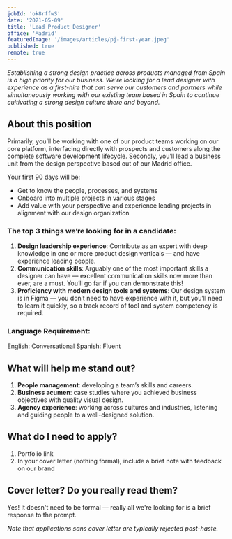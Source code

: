 ```yaml
---
jobId: 'ok8rffwS'
date: '2021-05-09'
title: 'Lead Product Designer'
office: 'Madrid'
featuredImage: '/images/articles/pj-first-year.jpeg'
published: true
remote: true
---
```


_Establishing a strong design practice across products managed from Spain is a high priority for our business. We’re looking for a lead designer with experience as a first-hire that can serve our customers and partners while simultaneously working with our existing team based in Spain to continue cultivating a strong design culture there and beyond._

## About this position

Primarily, you’ll be working with one of our product teams working on our core platform, interfacing directly with prospects and customers along the complete software development lifecycle. Secondly, you’ll lead a business unit from the design perspective based out of our Madrid office. 

Your first 90 days will be:

* Get to know the people, processes, and systems
* Onboard into multiple projects in various stages
* Add value with your perspective and experience leading projects in alignment with our design organization

### The top 3 things we’re looking for in a candidate:

1. **Design leadership experience**: Contribute as an expert with deep knowledge in one or more product design verticals — and have experience leading people.
2. **Communication skills**: Arguably one of the most important skills a designer can have — excellent communication skills now more than ever, are a must. You’ll go far if you can demonstrate this!
3. **Proficiency with modern design tools and systems**: Our design system is in Figma — you don’t need to have experience with it, but you’ll need to learn it quickly, so a track record of tool and system competency is required.

### Language Requirement:

English: Conversational
Spanish: Fluent

## What will help me stand out?

1. **People management**: developing a team’s skills and careers.
2. **Business acumen**: case studies where you achieved business objectives with quality visual design.
3. **Agency experience**: working across cultures and industries, listening and guiding people to a well-designed solution.

## What do I need to apply?

1. Portfolio link
2. In your cover letter (nothing formal), include a brief note with feedback on our brand

## Cover letter? Do you really read them?

Yes! It doesn't need to be formal — really all we're looking for is a brief response to the prompt.

_Note that applications sans cover letter are typically rejected post-haste._
